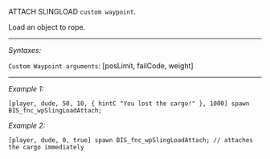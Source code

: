 ATTACH SLINGLOAD `custom waypoint`.

Load an object to rope.


---
*Syntaxes:*

`Custom Waypoint arguments`: [posLimit, failCode, weight]

---
*Example 1:*

```sqf
[player, dude, 50, 10, { hintC "You lost the cargo!" }, 1000] spawn BIS_fnc_wpSlingLoadAttach;
```

*Example 2:*

```sqf
[player, dude, 0, true] spawn BIS_fnc_wpSlingLoadAttach; // attaches the cargo immediately
```